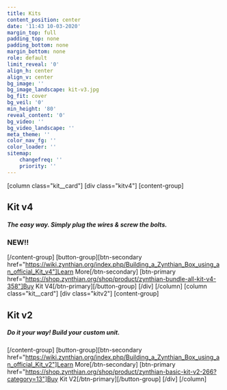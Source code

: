 ```yaml
---
title: Kits
content_position: center
date: '11:43 10-03-2020'
margin_top: full
padding_top: none
padding_bottom: none
margin_bottom: none
role: default
limit_reveal: '0'
align_h: center
align_v: center
bg_image: ''
bg_image_landscape: kit-v3.jpg
bg_fit: cover
bg_veil: '0'
min_height: '80'
reveal_content: '0'
bg_video: ''
bg_video_landscape: ''
meta_theme: ''
color_nav_fg: ''
color_loader: ''
sitemap:
    changefreq: ''
    priority: ''
---
```


[column class="kit__card"]
[div class="kitv4"]
[content-group]
## Kit v4
##### The easy way. Simply plug the wires & screw the bolts. 
### NEW!!
[/content-group]
[button-group][btn-secondary href="https://wiki.zynthian.org/index.php/Building_a_Zynthian_Box_using_an_official_Kit_v4"]Learn More[/btn-secondary]  [btn-primary href="https://shop.zynthian.org/shop/product/zynthian-bundle-all-kit-v4-358"]Buy Kit V4[/btn-primary][/button-group]
[/div]
[/column]
[column class="kit__card"]
[div class="kitv2"]
[content-group]
## Kit v2
##### Do it your way! Build your custom unit.
[/content-group]
[button-group][btn-secondary href="https://wiki.zynthian.org/index.php/Building_a_Zynthian_Box_using_an_official_Kit_v2"]Learn More[/btn-secondary]  [btn-primary href="https://shop.zynthian.org/shop/product/zynthian-basic-kit-v2-266?category=13"]Buy Kit V2[/btn-primary][/button-group]
[/div]
[/column]

